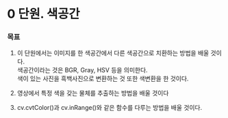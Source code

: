 # 0 단원. 색공간

### 목표

1. 이 단원에서는 이미지를 한 색공간에서 다른 색공간으로 치환하는 방법을 배울 것이다.<br>
색공간이라는 것은 BGR, Gray, HSV 등을 의미한다.<br>
색이 있는 사진을 흑백사진으로 변환하는 것 또한 색변환을 한 것이다.

2. 영상에서 특정 색을 갖는 물체를 추출하는 방법을 배울 것이다

3. cv.cvtColor()과 cv.inRange()와 같은 함수를 다루는 방법을 배울 것이다.